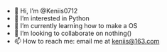 - 👋 Hi, I’m @Keniis0712
- 👀 I’m interested in Python
- 🌱 I’m currently learning how to make a OS
- 💞️ I’m looking to collaborate on nothing()
- 📫 How to reach me: email me at keniis@163.com

<!---
Keniis0712/Keniis0712 is a ✨ special ✨ repository because its `README.md` (this file) appears on your GitHub profile.
You can click the Preview link to take a look at your changes.
--->
